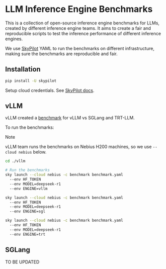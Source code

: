 # LLM Inference Engine Benchmarks

This is a collection of open-source inference engine benchmarks for LLMs, created by different inference engine teams. It aims to create a fair and reproducible scripts to test the inference performance of different inference engines.

We use [SkyPilot](https://github.com/skypilot-ai/skypilot) YAML to run the benchmarks on different infrastructure, making sure the benchmarks are reproducible and fair.

## Installation

```bash
pip install -U skypilot
```

Setup cloud credentials. See [SkyPilot docs](https://docs.skypilot.co/en/latest/getting-started/installation.html).

## vLLM

vLLM created a [benchmark](https://github.com/simon-mo/vLLM-Benchmark/tree/main) for vLLM vs SGLang and TRT-LLM.

To run the benchmarks:

> [!NOTE]
> vLLM team runs the benchmarks on Nebius H200 machines, so we use `--cloud nebius` below.

```bash
cd ./vllm

# Run the benchmarks
sky launch --cloud nebius -c benchmark benchmark.yaml
  --env HF_TOKEN
  --env MODEL=deepseek-r1
  --env ENGINE=vllm

sky launch --cloud nebius -c benchmark benchmark.yaml
  --env HF_TOKEN
  --env MODEL=deepseek-r1
  --env ENGINE=sgl

sky launch --cloud nebius -c benchmark benchmark.yaml
  --env HF_TOKEN
  --env MODEL=deepseek-r1
  --env ENGINE=trt
```


## SGLang

TO BE UPDATED
